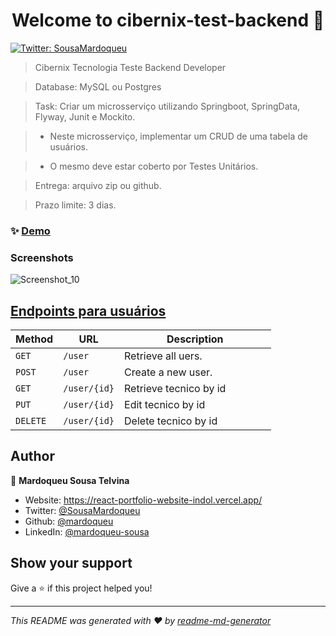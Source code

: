 <h1 align="center">Welcome to cibernix-test-backend 👋</h1>
<p>
  <a href="https://twitter.com/SousaMardoqueu" target="_blank">
    <img alt="Twitter: SousaMardoqueu" src="https://img.shields.io/twitter/follow/SousaMardoqueu.svg?style=social" />
  </a>
</p>

> Cibernix Tecnologia
> Teste Backend Developer

> Database: MySQL ou Postgres

> Task: Criar um microsserviço utilizando Springboot, SpringData, Flyway, Junit e Mockito.

> - Neste microsserviço, implementar um CRUD de uma tabela de usuários.

> - O mesmo deve estar coberto por Testes Unitários.

> Entrega: arquivo zip ou github.

> Prazo limite: 3 dias.

### ✨ [Demo](https://cibernix-test-backend.herokuapp.com/user)

### Screenshots

![Screenshot_10](https://user-images.githubusercontent.com/11077068/210845439-dcae8c61-b3b4-4b25-8deb-374118bc4675.png)

## <a href="https://cibernix-test-backend.herokuapp.com/user" target="_blank">Endpoints para usuários</a></i> 


| Method   | URL                                      | Description                              |
| -------- | ---------------------------------------- | ---------------------------------------- |
| `GET`    | `/user`                                  | Retrieve all uers.                       |
| `POST`   | `/user`                                  | Create a new user.                       |
| `GET`    | `/user/{id}`                             | Retrieve tecnico by id                   |
| `PUT `   | `/user/{id}`                             | Edit tecnico by id                       |
| `DELETE` | `/user/{id}`                             | Delete tecnico by id                     |


## Author

👤 **Mardoqueu Sousa Telvina**

* Website: https://react-portfolio-website-indol.vercel.app/
* Twitter: [@SousaMardoqueu](https://twitter.com/SousaMardoqueu)
* Github: [@mardoqueu](https://github.com/mardoqueu)
* LinkedIn: [@mardoqueu-sousa](https://linkedin.com/in/mardoqueu-sousa)

## Show your support

Give a ⭐️ if this project helped you!

***
_This README was generated with ❤️ by [readme-md-generator](https://github.com/kefranabg/readme-md-generator)_

